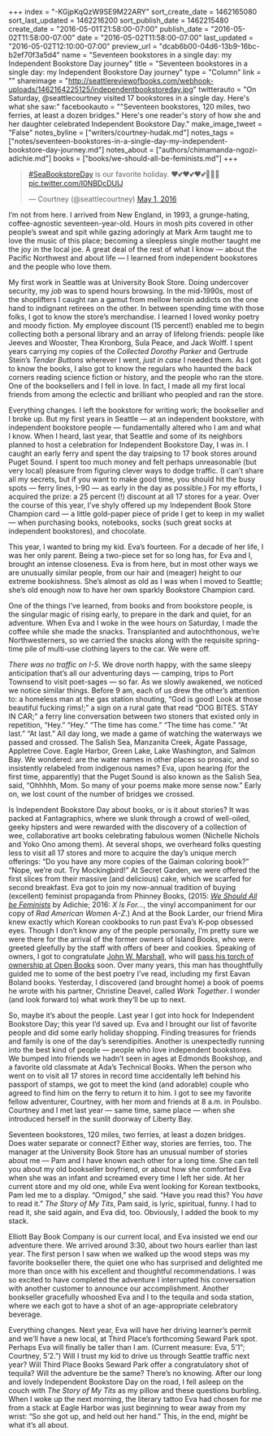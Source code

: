 +++
index = "-KGjpKqQzW9SE9M22ARY"
sort_create_date = 1462165080
sort_last_updated = 1462216200
sort_publish_date = 1462215480
create_date = "2016-05-01T21:58:00-07:00"
publish_date = "2016-05-02T11:58:00-07:00"
date = "2016-05-02T11:58:00-07:00"
last_updated = "2016-05-02T12:10:00-07:00"
preview_url = "dcab6b00-04d6-13b9-16bc-b2ef70f3a5d4"
name = "Seventeen bookstores in a single day: my Independent Bookstore Day journey"
title = "Seventeen bookstores in a single day: my Independent Bookstore Day journey"
type = "Column"
link = ""
shareimage = "http://seattlereviewofbooks.com/webhook-uploads/1462164225125/independentbookstoreday.jpg"
twitterauto = "On Saturday, @seattlecourtney visited 17 bookstores in a single day. Here's what she saw:"
facebookauto = "\"Seventeen bookstores, 120 miles, two ferries, at least a dozen bridges.\" Here's one reader's story of how she and her daughter celebrated Independent Bookstore Day."
make_image_tweet = "False"
notes_byline = ["writers/courtney-hudak.md"]
notes_tags = ["notes/seventeen-bookstores-in-a-single-day-my-independent-bookstore-day-journey.md"]
notes_about = ["authors/chimamanda-ngozi-adichie.md"]
books = ["books/we-should-all-be-feminists.md"]
+++
<blockquote class="twitter-tweet" data-lang="en"><p lang="en" dir="ltr"><a href="https://twitter.com/hashtag/SeaBookstoreDay?src=hash">#SeaBookstoreDay</a> is our favorite holiday. ❤️💕❤️💕❤️💕📖📖📖 <a href="https://t.co/I0NBDcDUIJ">pic.twitter.com/I0NBDcDUIJ</a></p>&mdash; Courtney (@seattlecourtney) <a href="https://twitter.com/seattlecourtney/status/726576389432827904">May 1, 2016</a></blockquote>

I’m not from here. I arrived from New England, in 1993, a grunge-hating, coffee-agnostic seventeen-year-old. Hours in mosh pits covered in other people’s sweat and spit while gazing adoringly at Mark Arm taught me to love the music of this place; becoming a sleepless single mother taught me the joy in the local joe. A great deal of the rest of what I know — about the Pacific Northwest and about life — I learned from independent bookstores and the people who love them.

My first work in Seattle was at University Book Store. Doing undercover security, my *job* was to spend hours browsing. In the mid-1990s, most of the shoplifters I caught ran a gamut from mellow heroin addicts on the one hand to indignant retirees on the other. In between spending time with those folks, I got to know the store’s merchandise. I learned I loved wonky poetry and moody fiction. My employee discount (15 percent!) enabled me to begin collecting both a personal library and an array of lifelong friends: people like Jeeves and Wooster, Thea Kronborg, Sula Peace, and Jack Wolff. I spent years carrying my copies of the *Collected Dorothy Parker* and Gertrude Stein’s *Tender Buttons* wherever I went, *just in case* I needed them. As I got to know the books, I also got to know the regulars who haunted the back corners reading science fiction or history, and the people who ran the store. One of the booksellers and I fell in love. In fact, I made all my first local friends from among the eclectic and brilliant who peopled and ran the store.

Everything changes.  I left the bookstore for writing work; the bookseller and I broke up. But my first years in Seattle — at an independent bookstore, with independent bookstore people — fundamentally altered who I am and what I know. When I heard, last year, that Seattle and some of its neighbors planned to host a celebration for Independent Bookstore Day, I was in. I caught an early ferry and spent the day traipsing to 17 book stores around Puget Sound. I spent too much money and felt perhaps unreasonable (but very local) pleasure from figuring clever ways to dodge traffic. (I can’t share all my secrets, but if you want to make good time, you should hit the busy spots — ferry lines, I-90 — as early in the day as possible.) For my efforts, I acquired the prize: a 25 percent (!) discount at all 17 stores for a year. Over the course of this year, I’ve shyly offered up my Independent Book Store Champion card — a little gold-paper piece of pride I get to keep in my wallet — when purchasing books, notebooks, socks (such great socks at independent bookstores), and chocolate. 

This year, I wanted to bring my kid. Eva’s fourteen. For a decade of her life, I was her only parent. Being a two-piece set for so long has, for Eva and I, brought an intense closeness. Eva is from here, but in most other ways we are unusually similar people, from our hair and (meager) height to our extreme bookishness. She’s almost as old as I was when I moved to Seattle; she’s old enough now to have her own sparkly Bookstore Champion card. 

One of the things I’ve learned, from books and from bookstore people, is the singular magic of rising early, to prepare in the dark and quiet, for an adventure. When Eva and I woke in the wee hours on Saturday, I made the coffee while she made the snacks. Transplanted and autochthonous, we’re Northwesterners, so we carried the snacks along with the requisite spring-time pile of multi-use clothing layers to the car. We were off.
    
*There was no traffic on I-5*. We drove north happy, with the same sleepy anticipation that’s all our adventuring days — camping, trips to Port Townsend to visit poet-sages — so far. As we slowly awakened, we noticed we notice similar things. Before 9 am, each of us drew the other’s attention to: a homeless man at the gas station shouting, “God is good! Look at those beautiful fucking rims!;”  a sign on a rural gate that read “DOG BITES. STAY IN CAR;” a ferry line conversation between two stoners that existed only in repetition, “Hey.” “Hey.” “The time has come.” “The time has come.” “At last.” “At last.”  All day long, we made a game of watching the waterways we passed and crossed. The Salish Sea, Manzanita Creek, Agate Passage, Appletree Cove. Eagle Harbor, Green Lake, Lake Washington, and Salmon Bay. We wondered: are the water names in other places so prosaic, and so insistently relabeled from indigenous names? Eva, upon hearing (for the first time, apparently) that the Puget Sound is also known as the Salish Sea, said, “Ohhhhh, Mom. So many of your poems make more sense now.” Early on, we lost count of the number of bridges we crossed.

Is Independent Bookstore Day about books, or is it about stories? It was packed at Fantagraphics, where we slunk through a crowd of well-oiled, geeky hipsters and were rewarded with the discovery of a collection of wee, collaborative art books celebrating fabulous women (Nichelle Nichols and Yoko Ono among them). At several shops, we overheard folks questing less to visit all 17 stores and more to acquire the day’s unique merch offerings: “Do you have any more copies of the Gaiman coloring book?” “Nope, we’re out. Try Mockingbird!”  At Secret Garden, we were offered the first slices from their massive (and delicious) cake, which we scarfed for second breakfast. Eva got to join my now-annual tradition of buying (excellent) feminist propaganda from Phinney Books, (2015: [*We Should All be Feminists*](http://seattlereviewofbooks.com/reviews/you-specifically-should-be-a-feminist/) by Adichie; 2016: *X Is For…*, the vinyl accompaniment for our copy of *Rad American Women A-Z*.) And at the Book Larder, our friend Mira knew exactly which Korean cookbooks to run past Eva’s K-pop obsessed eyes. Though I don’t know any of the people personally, I’m pretty sure we were there for the arrival of the former owners of Island Books, who were greeted gleefully by the staff with offers of beer and cookies. Speaking of owners, I got to congratulate [John W. Marshall](http://seattlereviewofbooks.com/notes/2016/04/04/open-books-owner-john-marshall-is-in-the-closing-stages-of-selling-the-shop-to-a-new-owner/), who will [pass his torch of ownership at Open Books](http://seattlereviewofbooks.com/notes/2016/04/27/introducing-billie-swift-the-new-owner-of-open-books/) soon. Over many years, this man has thoughtfully guided me to some of the best poetry I’ve read, including my first Eavan Boland books. Yesterday, I discovered (and brought home) a book of poems he wrote with his partner, Christine Deavel, called *Work Together*.  I wonder (and look forward to) what work they’ll be up to next. 

So, maybe it’s about the people. Last year I got into hock for Independent Bookstore Day; this year I’d saved up. Eva and I brought our list of favorite people and did some early holiday shopping.  Finding treasures for friends and family is one of the day’s serendipities. Another is unexpectedly running into the best kind of people — people who love independent bookstores. We bumped into friends we hadn’t seen in ages at Edmonds Bookshop, and a favorite old classmate at Ada’s Technical Books.  When the person who went on to visit all 17 stores in record time accidentally left behind his passport of stamps, we got to meet the kind (and adorable) couple who agreed to find him on the ferry to return it to him. I got to see my favorite fellow adventurer, Courtney, with her mom and friends at 8 a.m. in Poulsbo. Courtney and I met last year — same time, same place — when she introduced herself in the sunlit doorway of Liberty Bay. 

Seventeen bookstores, 120 miles, two ferries, at least a dozen bridges. Does water separate or connect? Either way, stories are ferries, too. The manager at the University Book Store has an unusual number of stories about me — Pam and I have known each other for a long time. She can tell you about my old bookseller boyfriend, or about how she comforted Eva when she was an infant and screamed every time I left her side. At her current store and my old one, while Eva went looking for Korean textbooks, Pam led me to a display. “Omigod,” she said. “Have you read this? You *have* to read it.”  *The Story of My Tits*, Pam said, is lyric, spiritual, funny. I had to read it, she said again, and Eva did, too. Obviously, I added the book to my stack.

Elliott Bay Book Company is our current local, and Eva insisted we end our adventure there. We arrived around 3:30, about two hours earlier than last year. The first person I saw when we walked up the wood steps was my favorite bookseller there, the quiet one who has surprised and delighted me more than once with his excellent and thoughtful recommendations. I was so excited to have completed the adventure I interrupted his conversation with another customer to announce our accomplishment. Another bookseller gracefully whooshed Eva and I to the tequila and soda station, where we each got to have a shot of an age-appropriate celebratory beverage.

Everything changes. Next year, Eva will have her driving learner’s permit and we’ll have a new local, at Third Place’s forthcoming  Seward Park spot. Perhaps Eva will finally be taller than I am. (Current measure: Eva, 5’1”; Courtney, 5’2.”) Will I trust my kid to drive us through Seattle traffic next year? Will Third Place Books Seward Park offer a congratulatory shot of tequila? Will the adventure be the same? There’s no knowing. After our long and lovely Independent Bookstore Day on the road, I fell asleep on the couch with *The Story of My Tits* as my pillow and these questions burbling. When I woke up the next morning, the literary tattoo Eva had chosen for me from a stack at Eagle Harbor was just beginning to wear away from my wrist: “So she got up, and held out her hand.” This, in the end, *might* be what it’s all about. 	
